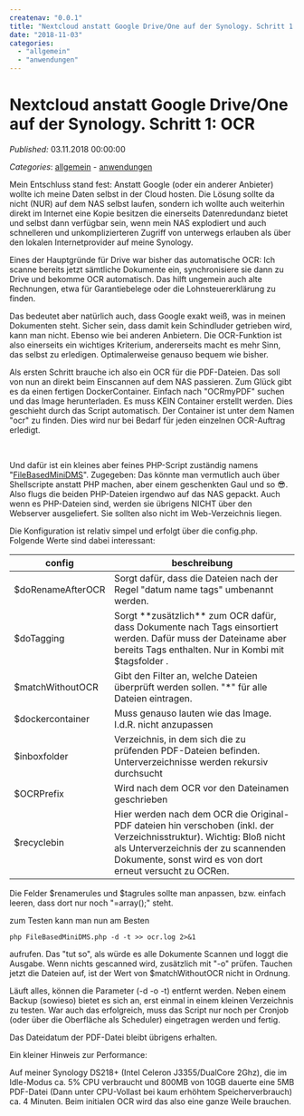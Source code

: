 ```yaml
---
createnav: "0.0.1"
title: "Nextcloud anstatt Google Drive/One auf der Synology. Schritt 1: OCR"
date: "2018-11-03"
categories: 
  - "allgemein"
  - "anwendungen"
---
```

# Nextcloud anstatt Google Drive/One auf der Synology. Schritt 1: OCR
_Published:_ 03.11.2018 00:00:00

_Categories_: [allgemein](//de/categories#allgemein) - [anwendungen](//de/categories#anwendungen)


Mein Entschluss stand fest: Anstatt Google (oder ein anderer Anbieter) wollte ich meine Daten selbst in der Cloud hosten. Die Lösung sollte da nicht (NUR) auf dem NAS selbst laufen, sondern ich wollte auch weiterhin direkt im Internet eine Kopie besitzen die einerseits Datenredundanz bietet und selbst dann verfügbar sein, wenn mein NAS explodiert und auch schnelleren und unkomplizierteren Zugriff von unterwegs erlauben als über den lokalen Internetprovider auf meine Synology.

Eines der Hauptgründe für Drive war bisher das automatische OCR: Ich scanne bereits jetzt sämtliche Dokumente ein, synchronisiere sie dann zu Drive und bekomme OCR automatisch. Das hilft ungemein auch alte Rechnungen, etwa für Garantiebelege oder die Lohnsteuererklärung zu finden.

Das bedeutet aber natürlich auch, dass Google exakt weiß, was in meinen Dokumenten steht. Sicher sein, dass damit kein Schindluder getrieben wird, kann man nicht. Ebenso wie bei anderen Anbietern. Die OCR-Funktion ist also einerseits ein wichtiges Kriterium, andererseits macht es mehr Sinn, das selbst zu erledigen. Optimalerweise genauso bequem wie bisher.

Als ersten Schritt brauche ich also ein OCR für die PDF-Dateien. Das soll von nun an direkt beim Einscannen auf dem NAS passieren. Zum Glück gibt es da einen fertigen DockerContainer. Einfach nach "OCRmyPDF" suchen und das Image herunterladen. Es muss KEIN Container erstellt werden. Dies geschieht durch das Script automatisch. Der Container ist unter dem Namen "ocr" zu finden. Dies wird nur bei Bedarf für jeden einzelnen OCR-Auftrag erledigt.

 

Und dafür ist ein kleines aber feines PHP-Script zuständig namens "[FileBasedMiniDMS](https://github.com/stweiss/FileBasedMiniDMS/blob/master/FileBasedMiniDMS.php)". Zugegeben: Das könnte man vermutlich auch über Shellscripte anstatt PHP machen, aber einem geschenkten Gaul und so 😎. Also flugs die beiden PHP-Dateien irgendwo auf das NAS gepackt. Auch wenn es PHP-Dateien sind, werden sie übrigens NICHT über den Webserver ausgeliefert. Sie sollten also nicht im Web-Verzeichnis liegen.

Die Konfiguration ist relativ simpel und erfolgt über die config.php. Folgende Werte sind dabei interessant:

|config|beschreibung|
|-|-|
|$doRenameAfterOCR|Sorgt dafür, dass die Dateien nach der Regel "datum name tags" umbenannt werden. |
|$doTagging|Sorgt \*\*zusätzlich\*\* zum OCR dafür, dass Dokumente nach Tags einsortiert werden. Dafür muss der Dateiname aber bereits Tags enthalten. Nur in Kombi mit $tagsfolder .|
|$matchWithoutOCR|Gibt den Filter an, welche Dateien überprüft werden sollen. "\*" für alle Dateien eintragen.|
|$dockercontainer|Muss genauso lauten wie das Image. I.d.R. nicht anzupassen|
|$inboxfolder|Verzeichnis, in dem sich die zu prüfenden PDF-Dateien befinden. Unterverzeichnisse werden rekursiv durchsucht|
|$OCRPrefix|Wird nach dem OCR vor den Dateinamen geschrieben|
|$recyclebin|Hier werden nach dem OCR die Original-PDF dateien hin verschoben (inkl. der Verzeichnisstruktur). Wichtig: Bloß nicht als Unterverzeichnis der zu scannenden Dokumente, sonst wird es von dort erneut versucht zu OCRen.|

Die Felder $renamerules und $tagrules sollte man anpassen, bzw. einfach leeren, dass dort nur noch "=array();" steht.

zum Testen kann man nun am Besten

```
php FileBasedMiniDMS.php -d -t >> ocr.log 2>&1
```

aufrufen. Das "tut so", als würde es alle Dokumente Scannen und loggt die Ausgabe. Wenn nichts gescanned wird, zusätzlich mit "-o" prüfen. Tauchen jetzt die Dateien auf, ist der Wert von $matchWithoutOCR nicht in Ordnung.

Läuft alles, können die Parameter (-d -o -t) entfernt werden. Neben einem Backup (sowieso) bietet es sich an, erst einmal in einem kleinen Verzeichnis zu testen. War auch das erfolgreich, muss das Script nur noch per Cronjob (oder über die Oberfläche als Scheduler) eingetragen werden und fertig.

Das Dateidatum der PDF-Datei bleibt übrigens erhalten.

Ein kleiner Hinweis zur Performance:

Auf meiner Synology DS218+ (Intel Celeron J3355/DualCore 2Ghz), die im Idle-Modus ca. 5% CPU verbraucht und 800MB von 10GB dauerte eine 5MB PDF-Datei (Dann unter CPU-Vollast bei kaum erhöhtem Speicherverbrauch) ca. 4 Minuten. Beim initialen OCR wird das also eine ganze Weile brauchen.
